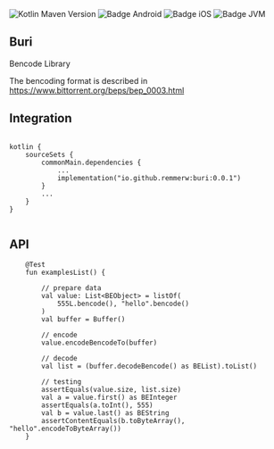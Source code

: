 <div>
    <div>
        <img src="https://img.shields.io/maven-central/v/io.github.remmerw/buri" alt="Kotlin Maven Version" />
        <img src="https://img.shields.io/badge/Platform-Android-brightgreen.svg?logo=android" alt="Badge Android" />
        <img src="https://img.shields.io/badge/Platform-iOS%20%2F%20macOS-lightgrey.svg?logo=apple" alt="Badge iOS" />
        <img src="https://img.shields.io/badge/Platform-JVM-8A2BE2.svg?logo=openjdk" alt="Badge JVM" />
    </div>
</div>

## Buri
Bencode Library

The bencoding format is described in https://www.bittorrent.org/beps/bep_0003.html


## Integration

```
    
kotlin {
    sourceSets {
        commonMain.dependencies {
            ...
            implementation("io.github.remmerw:buri:0.0.1")
        }
        ...
    }
}
    
```

## API

```
    @Test
    fun examplesList() {

        // prepare data
        val value: List<BEObject> = listOf(
            555L.bencode(), "hello".bencode()
        )
        val buffer = Buffer()
        
        // encode
        value.encodeBencodeTo(buffer)

        // decode
        val list = (buffer.decodeBencode() as BEList).toList()
        
        // testing
        assertEquals(value.size, list.size)
        val a = value.first() as BEInteger
        assertEquals(a.toInt(), 555)
        val b = value.last() as BEString
        assertContentEquals(b.toByteArray(), "hello".encodeToByteArray())
    }
```






